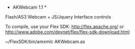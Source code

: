 * AKWebcam 1.1 *

Flash/AS3 Webcam + JS/Jquery Interface controls

To compile, use your Flex SDK:
http://flex.apache.org/
or
http://www.adobe.com/devnet/flex/flex-sdk-download.html

~/FlexSDK/bin/amxmlc AKWebcam.as

